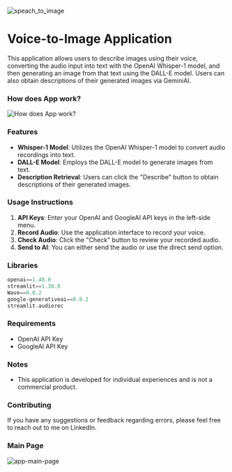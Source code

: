![speach_to_image](https://github.com/user-attachments/assets/4733564e-4378-4442-8ad8-30b2efb25334)
# Voice-to-Image Application

This application allows users to describe images using their voice, converting the audio input into text with the OpenAI Whisper-1 model, and then generating an image from that text using the DALL-E model. Users can also obtain descriptions of their generated images via GeminiAI.

### How does App work?

![How does App work?](https://github.com/user-attachments/assets/b8f2cbd7-b88b-471f-9488-22a555f629d1)



### Features

- **Whisper-1 Model**: Utilizes the OpenAI Whisper-1 model to convert audio recordings into text.
- **DALL-E Model**: Employs the DALL-E model to generate images from text.
- **Description Retrieval**: Users can click the "Describe" button to obtain descriptions of their generated images.

### Usage Instructions

1. **API Keys**: Enter your OpenAI and GoogleAI API keys in the left-side menu.
2. **Record Audio**: Use the application interface to record your voice.
3. **Check Audio**: Click the "Check" button to review your recorded audio.
4. **Send to AI**: You can either send the audio or use the direct send option.

### Libraries
```python
openai==1.48.0
streamlit==1.38.0
Wave==0.0.2
google-generativeai==0.8.2
streamlit-audiorec
```
### Requirements

- OpenAI API Key
- GoogleAI API Key

### Notes

- This application is developed for individual experiences and is not a commercial product.

### Contributing

If you have any suggestions or feedback regarding errors, please feel free to reach out to me on LinkedIn.

### Main Page
![app-main-page](https://github.com/user-attachments/assets/eb601c08-4498-4782-a200-1a072f0172a7)
